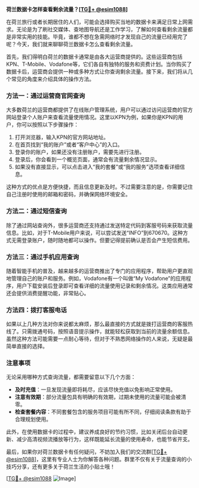 **荷兰数据卡怎样查看剩余流量？[[TG💪+ @esim1088](https://t.me/s/esim1088)]**

在荷兰旅行或者长期居住的人们，可能会选择购买当地的数据卡来满足日常上网需求。无论是为了刷社交媒体、查地图导航还是工作学习，了解如何查看剩余流量都是非常实用的技能。毕竟，谁都不想在急需网络时才发现自己的流量已经用完了呢？今天，我们就来聊聊荷兰数据卡怎么查看剩余流量。

首先，我们得明白荷兰的数据卡通常是由各大运营商提供的。这些运营商包括KPN、T-Mobile、Vodafone等，它们各自有独特的服务和资费计划。当你购买了数据卡后，运营商会提供一种或多种方式让你查询剩余流量。接下来，我们将从几个常见的角度来介绍具体的操作方法。

### 方法一：通过运营商官网查询

大多数荷兰的运营商都提供了在线账户管理系统，用户可以通过访问运营商的官方网站登录个人账户来查看流量使用情况。这里以KPN为例，如果你是KPN的用户，你可以按照以下步骤操作：

1. 打开浏览器，输入KPN的官方网站地址。
2. 在首页找到“我的账户”或者“客户中心”的入口。
3. 登录你的账户，如果还没有注册账户，需要先进行注册。
4. 登录后，你会看到一个概览页面，通常会有流量剩余情况显示。
5. 如果没有直接显示，可以点击进入“我的套餐”或“我的服务”选项查看详细信息。

这种方式的优点是方便快捷，而且信息更新及时。不过需要注意的是，你需要记住自己注册时使用的邮箱和密码，并确保网络环境安全。

### 方法二：通过短信查询

除了通过网站查询外，很多运营商还支持通过发送特定代码到客服号码来获取流量信息。比如，对于T-Mobile用户来说，可以尝试发送“INFO”到670670。这种方式无需登录账户，随时随地都可以操作。但要记得提前确认是否会产生短信费用。

### 方法三：通过手机应用查询

随着智能手机的普及，越来越多的运营商推出了专门的应用程序，帮助用户更直观地管理自己的账户和服务。例如，Vodafone有一个叫做“My Vodafone”的应用程序，用户下载安装后登录即可查看详细的流量使用记录和剩余情况。这类应用通常还会提供消费提醒功能，非常贴心。

### 方法四：拨打客服电话

如果以上几种方法对你来说都太麻烦，那么最直接的方式就是拨打运营商的客服热线了。只需拨通号码，按照语音提示操作，就能轻松获取到当前的流量余额信息。虽然这种方法可能需要一点耐心等待，但对于不熟悉网络操作的人来说，无疑是最简单直接的选择。

### 注意事项

无论采用哪种方式查询流量，都需要留意以下几个方面：
- **及时充值**：一旦发现流量即将耗尽，应该尽快充值以免影响正常使用。
- **注意有效期**：部分流量包具有明确的有效期，过期未使用的流量可能会被清零。
- **检查套餐内容**：不同套餐包含的服务项目可能有所不同，仔细阅读条款有助于合理规划使用。

此外，在使用数据卡的过程中，建议养成良好的节约习惯，比如关闭后台自动更新、减少高清视频流播放等行为，这样既能延长流量的使用寿命，也能节省开支。

最后，如果你对荷兰数据卡有任何疑问，不妨加入我们的交流群[[TG💪+ @esim1088](https://t.me/s/esim1088)]，这里有专业人士为你解答各种问题。群里不仅有关于流量查询的小技巧分享，还有更多关于荷兰生活的小贴士哦！

[[TG💪+ @esim1088](https://t.me/s/esim1088) ![Image](https://i.postimg.cc/4NQfJmqS/Snipaste-2025-05-13-00-14-12.png)]